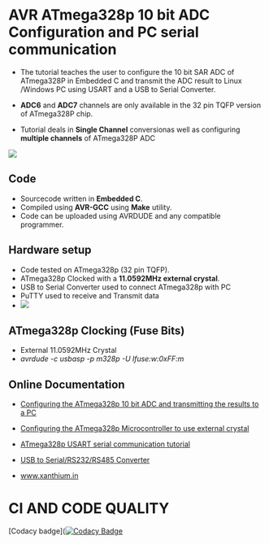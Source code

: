 # AVR ATmega328p 10 bit ADC Configuration and PC serial communication 

 - The tutorial teaches the user to configure the 10 bit SAR ADC of ATmega328P in Embedded C and transmit the ADC result to Linux /Windows PC using USART and a USB to Serial Converter.

 - **ADC6** and **ADC7** channels are only available in the 32 pin TQFP version of ATmega328P chip.

 - Tutorial deals in **Single Channel** conversionas well as configuring **multiple channels** of ATmega328P ADC

<img src = "https://www.xanthium.in/sites/default/files/site-images/atmega328p-adc-config-tutorial/atmega32-adc-data-acquisution-tutorial.jpg"/>

## Code

- Sourcecode written in **Embedded C**. 
- Compiled using **AVR-GCC** using **Make** utility.
- Code can be uploaded using AVRDUDE and any compatible programmer.

## Hardware setup

- Code tested on ATmega328p (32 pin TQFP).
- ATmega328p Clocked with a **11.0592MHz external crystal**.
- USB to Serial Converter used to connect ATmega328p with PC 
- PuTTY used to receive and Transmit data
- <img src = "https://www.xanthium.in/sites/default/files/site-images/atmega328p-adc-config-tutorial/atmega328p-adc-data-serial-putty.jpg"/>

## ATmega328p Clocking (Fuse Bits)
- External 11.0592MHz Crystal
- *avrdude -c usbasp -p m328p -U lfuse:w:0xFF:m*

## Online Documentation

- <a href="https://www.xanthium.in/how-to-configuring-atmega328p-fuse-low-byte-embedded-design-use-external-crystal-fuse-settings">Configuring the ATmega328p 10 bit ADC and transmitting the results to a PC</a>

- <a href="https://www.xanthium.in/how-to-configuring-atmega328p-fuse-low-byte-embedded-design-use-external-crystal-fuse-settings">Configuring the ATmega328p Microcontroller to use external crystal</a>

- <a href ="https://www.xanthium.in/how-to-avr-atmega328p-microcontroller-usart-uart-embedded-programming-avrgcc">ATmega328p USART serial communication tutorial</a>

- <a href="https://www.xanthium.in/USB-to-Serial-RS232-RS485-Converter">USB to Serial/RS232/RS485 Converter</a>

- www.xanthium.in


# CI AND CODE QUALITY
[Codacy badge]([![Codacy Badge](https://app.codacy.com/project/badge/Grade/26846dc3afbd4e5a8c21f83ac351f103)](https://www.codacy.com/gh/satish141kumar/M2-embedded_Project/dashboard?utm_source=github.com&amp;utm_medium=referral&amp;utm_content=satish141kumar/M2-embedded_Project&amp;utm_campaign=Badge_Grade)
